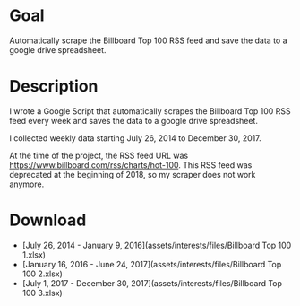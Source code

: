 # Goal #

Automatically scrape the Billboard Top 100 RSS feed and save the data to a google drive spreadsheet.

# Description #

I wrote a Google Script that automatically scrapes the Billboard Top 100 RSS feed every week and saves the data to a google drive spreadsheet.

I collected weekly data starting July 26, 2014 to December 30, 2017.

At the time of the project, the RSS feed URL was https://www.billboard.com/rss/charts/hot-100. This RSS feed was deprecated at the beginning of 2018, so my scraper does not work anymore.

# Download #

* [July 26, 2014 - January 9, 2016](assets/interests/files/Billboard Top 100 1.xlsx)
* [January 16, 2016 - June 24, 2017](assets/interests/files/Billboard Top 100 2.xlsx)
* [July 1, 2017 - December 30, 2017](assets/interests/files/Billboard Top 100 3.xlsx)

